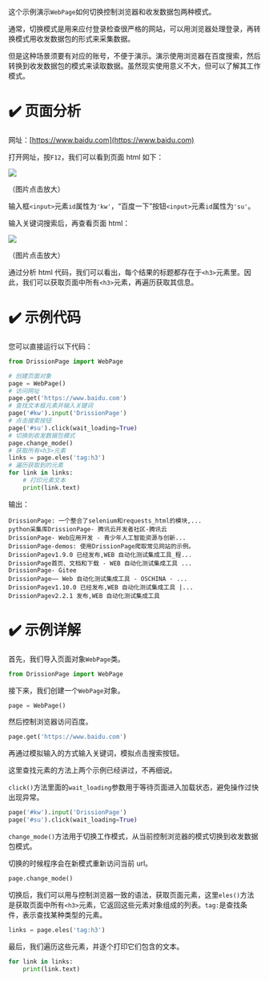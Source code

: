 这个示例演示`WebPage`如何切换控制浏览器和收发数据包两种模式。

通常，切换模式是用来应付登录检查很严格的网站，可以用浏览器处理登录，再转换模式用收发数据包的形式来采集数据。

但是这种场景须要有对应的账号，不便于演示。演示使用浏览器在百度搜索，然后转换到收发数据包的模式来读取数据。虽然现实使用意义不大，但可以了解其工作模式。

# ✔️ 页面分析

网址：[https://www.baidu.com](https://www.baidu.com)

打开网址，按`F12`，我们可以看到页面 html 如下：

![](https://gitee.com/g1879/DrissionPage/raw/master/docs/imgs/baidu_1.jpg)

（图片点击放大）

输入框`<input>`元素`id`属性为`'kw'`，“百度一下”按钮`<input>`元素`id`属性为`'su'`。

输入关键词搜索后，再查看页面 html：

![](https://gitee.com/g1879/DrissionPage/raw/master/docs/imgs/baidu_2.jpg)

（图片点击放大）

通过分析 html 代码，我们可以看出，每个结果的标题都存在于`<h3>`元素里。因此，我们可以获取页面中所有`<h3>`元素，再遍历获取其信息。

# ✔️ 示例代码

您可以直接运行以下代码：

```python
from DrissionPage import WebPage

# 创建页面对象
page = WebPage()
# 访问网址
page.get('https://www.baidu.com')
# 查找文本框元素并输入关键词
page('#kw').input('DrissionPage')
# 点击搜索按钮
page('#su').click(wait_loading=True)
# 切换到收发数据包模式
page.change_mode()
# 获取所有<h3>元素
links = page.eles('tag:h3')
# 遍历获取到的元素
for link in links:
    # 打印元素文本
    print(link.text)
```

输出：

```console
DrissionPage: 一个整合了selenium和requests_html的模块,...
python采集库DrissionPage- 腾讯云开发者社区-腾讯云
DrissionPage- Web应用开发 - 青少年人工智能资源与创新...
DrissionPage-demos: 使用DrissionPage爬取常见网站的示例。
DrissionPagev1.9.0 已经发布,WEB 自动化测试集成工具_程...
DrissionPage首页、文档和下载 - WEB 自动化测试集成工具 ...
DrissionPage- Gitee
DrissionPage—— Web 自动化测试集成工具 - OSCHINA - ...
DrissionPagev1.10.0 已经发布,WEB 自动化测试集成工具 |...
DrissionPagev2.2.1 发布,WEB 自动化测试集成工具
```

# ✔️ 示例详解

首先，我们导入页面对象`WebPage`类。

```python
from DrissionPage import WebPage
```

接下来，我们创建一个`WebPage`对象。

```python
page = WebPage()
```

然后控制浏览器访问百度。

```python
page.get('https://www.baidu.com')
```

再通过模拟输入的方式输入关键词，模拟点击搜索按钮。

这里查找元素的方法上两个示例已经讲过，不再细说。

`click()`方法里面的`wait_loading`参数用于等待页面进入加载状态，避免操作过快出现异常。

```python
page('#kw').input('DrissionPage')
page('#su').click(wait_loading=True)
```

`change_mode()`方法用于切换工作模式，从当前控制浏览器的模式切换到收发数据包模式。

切换的时候程序会在新模式重新访问当前 url。

```python
page.change_mode()
```

切换后，我们可以用与控制浏览器一致的语法，获取页面元素，这里`eles()`方法是获取页面中所有`<h3>`元素，它返回这些元素对象组成的列表。`tag:`是查找条件，表示查找某种类型的元素。

```python
links = page.eles('tag:h3')
```

最后，我们遍历这些元素，并逐个打印它们包含的文本。

```python
for link in links:
    print(link.text)
```
